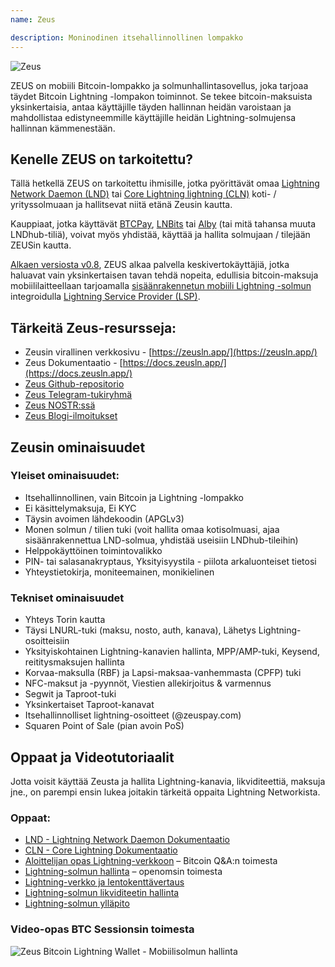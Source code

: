 ```yaml
---
name: Zeus

description: Moninodinen itsehallinnollinen lompakko
---
```


![Zeus](assets/zeus_intro.webp)

ZEUS on mobiili Bitcoin-lompakko ja solmunhallintasovellus, joka tarjoaa täydet Bitcoin Lightning -lompakon toiminnot. Se tekee bitcoin-maksuista yksinkertaisia, antaa käyttäjille täyden hallinnan heidän varoistaan ja mahdollistaa edistyneemmille käyttäjille heidän Lightning-solmujensa hallinnan kämmenestään.

## Kenelle ZEUS on tarkoitettu?
Tällä hetkellä ZEUS on tarkoitettu ihmisille, jotka pyörittävät omaa [Lightning Network Daemon (LND)](https://lightning.engineering/) tai [Core Lightning lightning (CLN)](https://blockstream.com/lightning/) koti- / yrityssolmuaan ja hallitsevat niitä etänä Zeusin kautta.

Kauppiaat, jotka käyttävät [BTCPay](https://btcpayserver.org/), [LNBits](https://lnbits.com/) tai [Alby](https://getalby.com/) (tai mitä tahansa muuta LNDhub-tiliä), voivat myös yhdistää, käyttää ja hallita solmujaan / tilejään ZEUSin kautta.

[Alkaen versiosta v0.8](https://blog.zeusln.com/zeus-v0-8-0-open-beta/), ZEUS alkaa palvella keskivertokäyttäjiä, jotka haluavat vain yksinkertaisen tavan tehdä nopeita, edullisia bitcoin-maksuja mobiililaitteellaan tarjoamalla [sisäänrakennetun mobiili Lightning -solmun](https://docs.zeusln.app/category/embedded-node) integroidulla [Lightning Service Provider (LSP)](https://docs.zeusln.app/lsp/intro).

## Tärkeitä Zeus-resursseja:
- Zeusin virallinen verkkosivu - [https://zeusln.app/](https://zeusln.app/)
- Zeus Dokumentaatio - [https://docs.zeusln.app/](https://docs.zeusln.app/)
- [Zeus Github-repositorio](https://github.com/ZeusLN/zeus)
- [Zeus Telegram-tukiryhmä](https://t.me/ZeusLN)
- [Zeus NOSTR:ssä](https://iris.to/zeus@zeusln.app)
- [Zeus Blogi-ilmoitukset](https://blog.zeusln.com)

## Zeusin ominaisuudet
### Yleiset ominaisuudet:
- Itsehallinnollinen, vain Bitcoin ja Lightning -lompakko
- Ei käsittelymaksuja, Ei KYC
- Täysin avoimen lähdekoodin (APGLv3)
- Monen solmun / tilien tuki (voit hallita omaa kotisolmuasi, ajaa sisäänrakennettua LND-solmua, yhdistää useisiin LNDhub-tileihin)
- Helppokäyttöinen toimintovalikko
- PIN- tai salasanakryptaus, Yksityisyystila - piilota arkaluonteiset tietosi
- Yhteystietokirja, moniteemainen, monikielinen

### Tekniset ominaisuudet
- Yhteys Torin kautta
- Täysi LNURL-tuki (maksu, nosto, auth, kanava), Lähetys Lightning-osoitteisiin
- Yksityiskohtainen Lightning-kanavien hallinta, MPP/AMP-tuki, Keysend, reititysmaksujen hallinta
- Korvaa-maksulla (RBF) ja Lapsi-maksaa-vanhemmasta (CPFP) tuki
- NFC-maksut ja -pyynnöt, Viestien allekirjoitus & varmennus
- Segwit ja Taproot-tuki
- Yksinkertaiset Taproot-kanavat
- Itsehallinnolliset lightning-osoitteet (@zeuspay.com)
- Squaren Point of Sale (pian avoin PoS)

## Oppaat ja Videotutoriaalit
Jotta voisit käyttää Zeusta ja hallita Lightning-kanavia, likviditeettiä, maksuja jne., on parempi ensin lukea joitakin tärkeitä oppaita Lightning Networkista.

### Oppaat:
- [LND - Lightning Network Daemon Dokumentaatio](https://docs.lightning.engineering/)
- [CLN - Core Lightning Dokumentaatio](https://lightning.readthedocs.io/index.html)
- [Aloittelijan opas Lightning-verkkoon](https://bitcoiner.guide/lightning/) – Bitcoin Q&A:n toimesta
- [Lightning-solmun hallinta](https://www.lightningnode.info/) – openomsin toimesta
- [Lightning-verkko ja lentokenttävertaus](https://darthcoin.substack.com/p/the-lightning-network-and-the-airport)
- [Lightning-solmun likviditeetin hallinta](https://darthcoin.substack.com/p/managing-lightning-node-liquidity)
- [Lightning-solmun ylläpito](https://darthcoin.substack.com/p/lightning-node-maintenance)

### Video-opas BTC Sessionsin toimesta

![Zeus Bitcoin Lightning Wallet - Mobiilisolmun hallinta](https://youtu.be/hmmehTnV3ys)